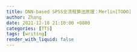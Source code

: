 ```yaml
---
title: DNN-based SPSS全流程算法原理：Merlin[TODO]
author: Zhang
date: 2021-12-18 21:10:00 +0800
categories: [TTS]
tags: [writing]
render_with_liquid: false　
---
```


　　
